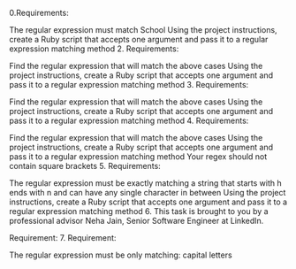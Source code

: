 0.Requirements:

The regular expression must match School
Using the project instructions, create a Ruby script that accepts one argument and pass it to a regular expression matching method
2. Requirements:

Find the regular expression that will match the above cases
Using the project instructions, create a Ruby script that accepts one argument and pass it to a regular expression matching method
3. Requirements:

Find the regular expression that will match the above cases
Using the project instructions, create a Ruby script that accepts one argument and pass it to a regular expression matching method
4. Requirements:

Find the regular expression that will match the above cases
Using the project instructions, create a Ruby script that accepts one argument and pass it to a regular expression matching method
Your regex should not contain square brackets
5. Requirements:

The regular expression must be exactly matching a string that starts with h ends with n and can have any single character in between
Using the project instructions, create a Ruby script that accepts one argument and pass it to a regular expression matching method
6. This task is brought to you by a professional advisor Neha Jain, Senior Software Engineer at LinkedIn.

Requirement:
7. Requirement:

The regular expression must be only matching: capital letters
